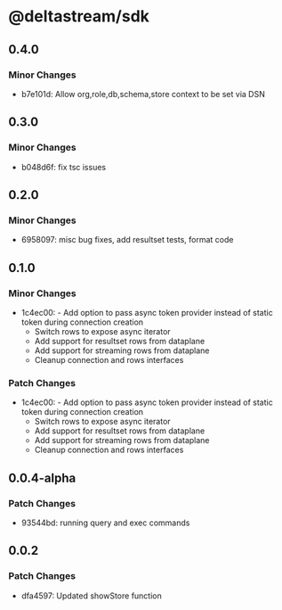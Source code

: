 # @deltastream/sdk

## 0.4.0

### Minor Changes

- b7e101d: Allow org,role,db,schema,store context to be set via DSN

## 0.3.0

### Minor Changes

- b048d6f: fix tsc issues

## 0.2.0

### Minor Changes

- 6958097: misc bug fixes, add resultset tests, format code

## 0.1.0

### Minor Changes

- 1c4ec00: - Add option to pass async token provider instead of static token during connection creation
  - Switch rows to expose async iterator
  - Add support for resultset rows from dataplane
  - Add support for streaming rows from dataplane
  - Cleanup connection and rows interfaces

### Patch Changes

- 1c4ec00: - Add option to pass async token provider instead of static token during connection creation
  - Switch rows to expose async iterator
  - Add support for resultset rows from dataplane
  - Add support for streaming rows from dataplane
  - Cleanup connection and rows interfaces

## 0.0.4-alpha

### Patch Changes

- 93544bd: running query and exec commands

## 0.0.2

### Patch Changes

- dfa4597: Updated showStore function
